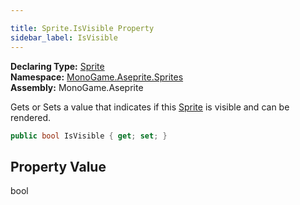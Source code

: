 ```yaml
---

title: Sprite.IsVisible Property
sidebar_label: IsVisible
---
```

**Declaring Type:** [Sprite](../)  
**Namespace:** [MonoGame.Aseprite.Sprites](../../)  
**Assembly:** MonoGame.Aseprite

Gets or Sets a value that indicates if this [Sprite](../) is visible and can be rendered.

```csharp
public bool IsVisible { get; set; }
```

## Property Value

bool


